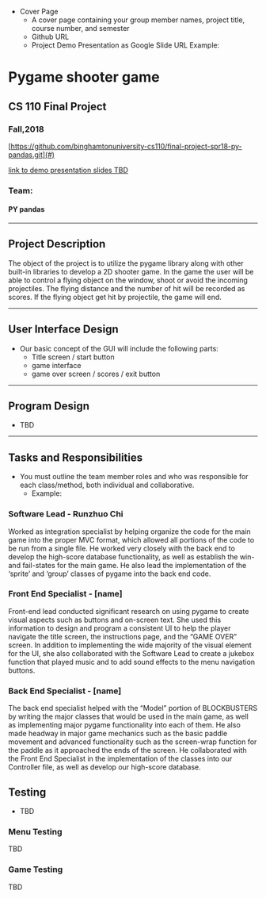 ﻿* Cover Page
    * A cover page containing your group member names, project title, course number, and semester
    * Github URL
    * Project Demo Presentation as Google Slide URL
Example:
# Pygame shooter game
## CS 110 Final Project
### Fall,2018

[https://github.com/binghamtonuniversity-cs110/final-project-spr18-py-pandas.git](#)

[link to demo presentation slides TBD](#)

### Team:
#### PY pandas

***

## Project Description
The object of the project is to utilize the pygame library along with other built-in libraries to develop a 2D shooter game. In the game the user will be able to control a flying object on the window, shoot or avoid the incoming projectiles. The flying distance and the number of hit will be recorded as scores. If the flying object get hit by projectile, the game will end.

***    

## User Interface Design
* Our basic concept of the GUI will include the following parts:
  * Title screen / start button
  * game interface
  * game over screen / scores / exit button

***        

## Program Design
* TBD

***

## Tasks and Responsibilities
* You must outline the team member roles and who was responsible for each class/method, both individual and collaborative.
    * Example:
### Software Lead - Runzhuo Chi

Worked as integration specialist by helping organize the code for the main game into the proper MVC format, which allowed all portions of the code to be run from a single file. He worked very closely with the back end to develop the high-score database functionality, as well as establish the win- and fail-states for the main game. He also lead the implementation of the ‘sprite’ and ‘group’ classes of pygame into the back end code.

### Front End Specialist - [name]

Front-end lead conducted significant research on using pygame to create visual aspects such as buttons and on-screen text. She used this information to design and program a consistent UI to help the player navigate the title screen, the instructions page, and the “GAME OVER” screen. In addition to implementing the wide majority of the visual element for the UI, she also collaborated with the Software Lead to create a jukebox function that played music and to add sound effects to the menu navigation buttons.

### Back End Specialist - [name]

The back end specialist helped with the “Model” portion of BLOCKBUSTERS by writing the major classes that would be used in the main game, as well as implementing major pygame functionality into each of them. He also made headway in major game mechanics such as the basic paddle movement and advanced functionality such as the screen-wrap function for the paddle as it approached the ends of the screen. He collaborated with the Front End Specialist in the implementation of the classes into our Controller file, as well as develop our high-score database.

## Testing
* TBD

### Menu Testing

TBD

### Game Testing
TBD
